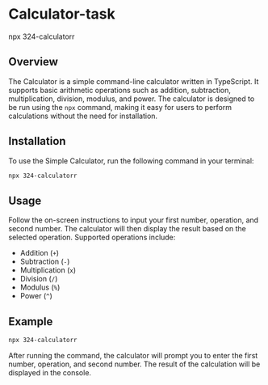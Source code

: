 # Calculator-task

npx 324-calculatorr
## Overview

The Calculator is a simple command-line calculator written in TypeScript. It supports basic arithmetic operations such as addition, subtraction, multiplication, division, modulus, and power. The calculator is designed to be run using the `npx` command, making it easy for users to perform calculations without the need for installation.

## Installation

To use the Simple Calculator, run the following command in your terminal:

```bash
npx 324-calculatorr
```

## Usage

Follow the on-screen instructions to input your first number, operation, and second number. The calculator will then display the result based on the selected operation. Supported operations include:

- Addition (`+`)
- Subtraction (`-`)
- Multiplication (`x`)
- Division (`/`)
- Modulus (`%`)
- Power (`^`)

## Example

```bash
npx 324-calculatorr
```

After running the command, the calculator will prompt you to enter the first number, operation, and second number. The result of the calculation will be displayed in the console.

